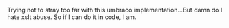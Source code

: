 <!--
id: 333390223
link: http://kevinisom.info/post/333390223/trying-not-to-stray-too-far-with-this-umbraco
slug: trying-not-to-stray-too-far-with-this-umbraco
date: Thu Jan 14 2010 15:56:26 GMT+1300 (NZDT)
raw: {"blog_name":"kevinisom","id":333390223,"post_url":"http://kevinisom.info/post/333390223/trying-not-to-stray-too-far-with-this-umbraco","slug":"trying-not-to-stray-too-far-with-this-umbraco","type":"text","date":"2010-01-14 02:56:26 GMT","timestamp":1263437786,"state":"published","format":"html","reblog_key":"ac9NThKR","tags":[],"short_url":"http://tmblr.co/Zw68YyJto6F","highlighted":[],"feed_item":"http://twitter.com/kev_nz/statuses/7729762132","from_feed_id":"650289","note_count":0,"title":null,"body":"<p>Trying not to stray too far with this umbraco implementation&#8230;But damn do I hate xslt abuse. So if I can do it in code, I am.</p>"}
publish: 2010-01-014
tags: 
title: null
-->


Trying not to stray too far with this umbraco implementation…But damn do
I hate xslt abuse. So if I can do it in code, I am.


